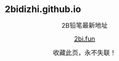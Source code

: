 # 2bidizhi.github.io
<center>
<span style="font-size:20px">2B铅笔最新地址</span><br />
<br />
<span style="font-size:20px"><a href="https://2bi.fun" target="_blank">2bi.fun</a></span><br />

<br />
<span style="font-size:20px">收藏此页，永不失联！</span>
</center>
